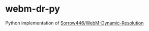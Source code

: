 # webm-dr-py

Python implementation of [Sorrow446/WebM-Dynamic-Resolution](https://github.com/Sorrow446/WebM-Dynamic-Resolution)
